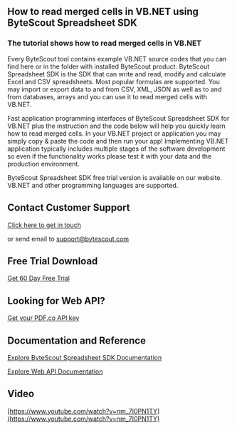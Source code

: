 ## How to read merged cells in VB.NET using ByteScout Spreadsheet SDK

### The tutorial shows how to read merged cells in VB.NET

Every ByteScout tool contains example VB.NET source codes that you can find here or in the folder with installed ByteScout product. ByteScout Spreadsheet SDK is the SDK that can write and read, modify and calculate Excel and CSV spreadsheets. Most popular formulas are supported. You may import or export data to and from CSV, XML, JSON as well as to and from databases, arrays and you can use it to read merged cells with VB.NET.

Fast application programming interfaces of ByteScout Spreadsheet SDK for VB.NET plus the instruction and the code below will help you quickly learn how to read merged cells. In your VB.NET project or application you may simply copy & paste the code and then run your app! Implementing VB.NET application typically includes multiple stages of the software development so even if the functionality works please test it with your data and the production environment.

ByteScout Spreadsheet SDK free trial version is available on our website. VB.NET and other programming languages are supported.

## Contact Customer Support

[Click here to get in touch](https://bytescout.zendesk.com/hc/en-us/requests/new?subject=ByteScout%20Spreadsheet%20SDK%20Question)

or send email to [support@bytescout.com](mailto:support@bytescout.com?subject=ByteScout%20Spreadsheet%20SDK%20Question) 

## Free Trial Download

[Get 60 Day Free Trial](https://bytescout.com/download/web-installer?utm_source=github-readme)

## Looking for Web API? 

[Get your PDF.co API key](https://pdf.co/documentation/api?utm_source=github-readme)

## Documentation and Reference

[Explore ByteScout Spreadsheet SDK Documentation](https://bytescout.com/documentation/index.html?utm_source=github-readme)

[Explore Web API Documentation](https://pdf.co/documentation/api?utm_source=github-readme)

## Video

[https://www.youtube.com/watch?v=nm_7I0PN1TY](https://www.youtube.com/watch?v=nm_7I0PN1TY)